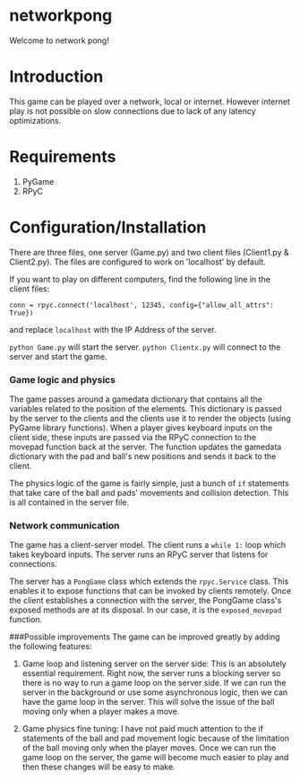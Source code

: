 # networkpong

Welcome to network pong! 

Introduction
============
This game can be played over a network, local or internet. However internet play is not possible on slow connections due to lack of any latency optimizations.

Requirements
============
1) PyGame
2) RPyC

Configuration/Installation
===========================
There are three files, one server (Game.py) and two client files (Client1.py & Client2.py).
The files are configured to work on 'localhost' by default. 

If you want to play on different computers, find the following line in the client files:

`conn = rpyc.connect('localhost', 12345, config={"allow_all_attrs": True})`

and replace `localhost` with the IP Address of the server.

`python Game.py` will start the server. 
`python Clientx.py` will connect to the server and start the game.

### Game logic and physics
The game passes around a gamedata dictionary that contains all the variables related to the position of the elements. This dictionary is passed by the server to the clients and the clients use it to render the objects (using PyGame library functions). When a player gives keyboard inputs on the client side, these inputs are passed via the RPyC connection to the movepad function back at the server. The function updates the gamedata dictionary with the pad and ball's new positions and sends it back to the client. 

The physics logic of the game is fairly simple, just a bunch of `if` statements that take care of the ball and pads' movements and collision detection. This is all contained in the server file.

### Network communication
The game has a client-server model. The client runs a `while 1:` loop which takes keyboard inputs. The server runs an RPyC server that listens for connections. 

The server has a `PongGame` class which extends the `rpyc.Service` class. This enables it to expose functions that can be invoked by clients remotely. Once the client establishes a connection with the server, the PongGame class's exposed methods are at its disposal. In our case, it is the `exposed_movepad` function.

###Possible improvements
The game can be improved greatly by adding the following features:

1) Game loop and listening server on the server side: This is an absolutely essential requirement.  Right now, the server  runs a blocking server so there is no way to run a game loop on the server side. If we can run the server in the background or use some asynchronous logic, then we can have the game loop in the server. This will solve the issue of the ball moving only when a player makes a move.

2) Game physics fine tuning: I have not paid much attention to the if statements of the ball and pad movement logic because of the limitation of the ball moving only when the player moves. Once we can run the game loop on the server, the game will become much easier to play and then these changes will be easy to make.
